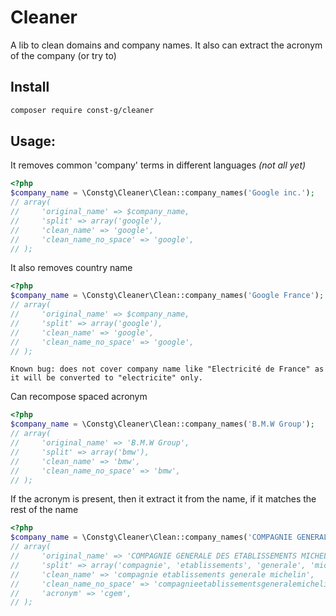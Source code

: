 # Cleaner

A lib to clean domains and company names. It also can extract the acronym of the company (or try to)

## Install

```bash
composer require const-g/cleaner
```

## Usage:

It removes common 'company' terms in different languages _(not all yet)_

```php
<?php
$company_name = \Constg\Cleaner\Clean::company_names('Google inc.');
// array(
//     'original_name' => $company_name,
//     'split' => array('google'),
//     'clean_name' => 'google',
//     'clean_name_no_space' => 'google',
// );
```

It also removes country name

```php
<?php
$company_name = \Constg\Cleaner\Clean::company_names('Google France');
// array(
//     'original_name' => $company_name,
//     'split' => array('google'),
//     'clean_name' => 'google',
//     'clean_name_no_space' => 'google',
// );
```

    Known bug: does not cover company name like "Electricité de France" as 
    it will be converted to "electricite" only.

Can recompose spaced acronym

```php
<?php
$company_name = \Constg\Cleaner\Clean::company_names('B.M.W Group');
// array(
//     'original_name' => 'B.M.W Group',
//     'split' => array('bmw'),
//     'clean_name' => 'bmw',
//     'clean_name_no_space' => 'bmw',
// );
```

If the acronym is present, then it extract it from the name, if it matches the rest of the name

```php
<?php
$company_name = \Constg\Cleaner\Clean::company_names('COMPAGNIE GENERALE DES ETABLISSEMENTS MICHELIN (C G E M)');
// array(
//     'original_name' => 'COMPAGNIE GENERALE DES ETABLISSEMENTS MICHELIN (C G E M)',
//     'split' => array('compagnie', 'etablissements', 'generale', 'michelin'),
//     'clean_name' => 'compagnie etablissements generale michelin',
//     'clean_name_no_space' => 'compagnieetablissementsgeneralemichelin',
//     'acronym' => 'cgem',
// );
```

